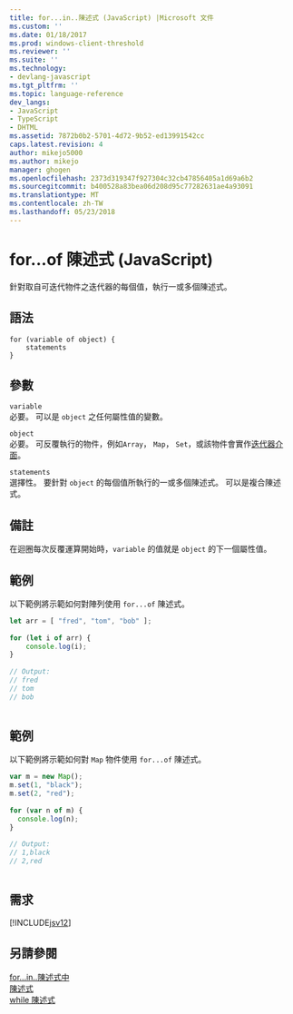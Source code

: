 ```yaml
---
title: for...in..陳述式 (JavaScript) |Microsoft 文件
ms.custom: ''
ms.date: 01/18/2017
ms.prod: windows-client-threshold
ms.reviewer: ''
ms.suite: ''
ms.technology:
- devlang-javascript
ms.tgt_pltfrm: ''
ms.topic: language-reference
dev_langs:
- JavaScript
- TypeScript
- DHTML
ms.assetid: 7872b0b2-5701-4d72-9b52-ed13991542cc
caps.latest.revision: 4
author: mikejo5000
ms.author: mikejo
manager: ghogen
ms.openlocfilehash: 2373d319347f927304c32cb47856405a1d69a6b2
ms.sourcegitcommit: b400528a83bea06d208d95c77282631ae4a93091
ms.translationtype: MT
ms.contentlocale: zh-TW
ms.lasthandoff: 05/23/2018
---
```

# <a name="forof-statement-javascript"></a>for...of 陳述式 (JavaScript)
針對取自可迭代物件之迭代器的每個值，執行一或多個陳述式。  
  
## <a name="syntax"></a>語法  
  
```  
for (variable of object) {  
    statements   
}  
```  
  
## <a name="parameters"></a>參數  
 `variable`  
 必要。 可以是 `object` 之任何屬性值的變數。  
  
 `object`  
 必要。 可反覆執行的物件，例如`Array`， `Map`， `Set`，或該物件會實作[迭代器介面](../../javascript/advanced/iterators-and-generators-javascript.md)。  
  
 `statements`  
 選擇性。 要針對 `object` 的每個值所執行的一或多個陳述式。 可以是複合陳述式。  
  
## <a name="remarks"></a>備註  
 在迴圈每次反覆運算開始時，`variable` 的值就是 `object` 的下一個屬性值。  
  
## <a name="example"></a>範例  
 以下範例將示範如何對陣列使用 `for...of` 陳述式。  
  
```JavaScript  
let arr = [ "fred", "tom", "bob" ];  
  
for (let i of arr) {  
    console.log(i);  
}  
  
// Output:  
// fred  
// tom  
// bob  
  
```  
  
## <a name="example"></a>範例  
 以下範例將示範如何對 `Map` 物件使用 `for...of` 陳述式。  
  
```JavaScript  
var m = new Map();  
m.set(1, "black");  
m.set(2, "red");  
  
for (var n of m) {  
  console.log(n);  
}  
  
// Output:  
// 1,black  
// 2,red  
  
```  
  
## <a name="requirements"></a>需求  
 [!INCLUDE[jsv12](../../javascript/reference/includes/jsv12-md.md)]  
  
## <a name="see-also"></a>另請參閱  
 [for...in..陳述式中](../../javascript/reference/for-dot-dot-dot-in-statement-javascript.md)   
 [陳述式](../../javascript/reference/for-statement-javascript.md)   
 [while 陳述式](../../javascript/reference/while-statement-javascript.md)